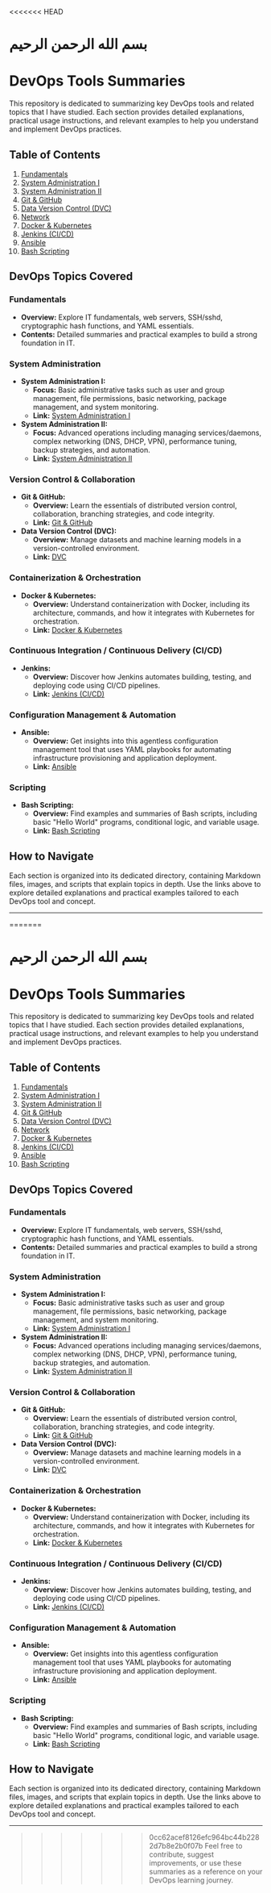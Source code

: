 <<<<<<< HEAD
# بسم الله الرحمن الرحيم

# DevOps Tools Summaries

This repository is dedicated to summarizing key DevOps tools and related topics that I have studied. Each section provides detailed explanations, practical usage instructions, and relevant examples to help you understand and implement DevOps practices.

## Table of Contents
1. [Fundamentals](./Fundamentals/IT_Fundamentals.md)
2. [System Administration I](./SystemAdmin/maharatech/System_Administration_I.md)
3. [System Administration II](./SystemAdmin/maharatech/System_Administration_II.md)
4. [Git & GitHub](./Version_Control/GitAndGitHub.md)
5. [Data Version Control (DVC)](./Version_Control/DVC.md)
6. [Network](./Network/Network.md)
7. [Docker & Kubernetes](./DockerandK8s/DockerAndK8s.md)
8. [Jenkins (CI/CD)](./CI_CD/Jenkins.md)
9. [Ansible](./SystemAdmin/Ansible/Ansible.md)
10. [Bash Scripting](./scripting/bash/Bash.md)

## DevOps Topics Covered

### Fundamentals
- **Overview:** Explore IT fundamentals, web servers, SSH/sshd, cryptographic hash functions, and YAML essentials.  
- **Contents:** Detailed summaries and practical examples to build a strong foundation in IT.

### System Administration
- **System Administration I:**  
  - **Focus:** Basic administrative tasks such as user and group management, file permissions, basic networking, package management, and system monitoring.
  - **Link:** [System Administration I](./SystemAdmin/maharatech/System_Administration_I.md)
- **System Administration II:**  
  - **Focus:** Advanced operations including managing services/daemons, complex networking (DNS, DHCP, VPN), performance tuning, backup strategies, and automation.
  - **Link:** [System Administration II](./SystemAdmin/maharatech/System_Administration_II.md)

### Version Control & Collaboration
- **Git & GitHub:**  
  - **Overview:** Learn the essentials of distributed version control, collaboration, branching strategies, and code integrity.
  - **Link:** [Git & GitHub](./Version_Control/GitAndGitHub.md)
- **Data Version Control (DVC):**  
  - **Overview:** Manage datasets and machine learning models in a version-controlled environment.
  - **Link:** [DVC](./Version_Control/DVC.md)

### Containerization & Orchestration
- **Docker & Kubernetes:**  
  - **Overview:** Understand containerization with Docker, including its architecture, commands, and how it integrates with Kubernetes for orchestration.
  - **Link:** [Docker & Kubernetes](./DockerandK8s/DockerAndK8s.md)

### Continuous Integration / Continuous Delivery (CI/CD)
- **Jenkins:**  
  - **Overview:** Discover how Jenkins automates building, testing, and deploying code using CI/CD pipelines.
  - **Link:** [Jenkins (CI/CD)](./CI_CD/Jenkins.md)

### Configuration Management & Automation
- **Ansible:**  
  - **Overview:** Get insights into this agentless configuration management tool that uses YAML playbooks for automating infrastructure provisioning and application deployment.
  - **Link:** [Ansible](./SystemAdmin/Ansible/Ansible.md)

### Scripting
- **Bash Scripting:**  
  - **Overview:** Find examples and summaries of Bash scripts, including basic "Hello World" programs, conditional logic, and variable usage.
  - **Link:** [Bash Scripting](./scripting/bash/Bash.md)

## How to Navigate

Each section is organized into its dedicated directory, containing Markdown files, images, and scripts that explain topics in depth. Use the links above to explore detailed explanations and practical examples tailored to each DevOps tool and concept.

---

=======
# بسم الله الرحمن الرحيم

# DevOps Tools Summaries

This repository is dedicated to summarizing key DevOps tools and related topics that I have studied. Each section provides detailed explanations, practical usage instructions, and relevant examples to help you understand and implement DevOps practices.

## Table of Contents
1. [Fundamentals](./Fundamentals/IT_Fundamentals.md)
2. [System Administration I](./SystemAdmin/maharatech/System_Administration_I.md)
3. [System Administration II](./SystemAdmin/maharatech/System_Administration_II.md)
4. [Git & GitHub](./Version_Control/GitAndGitHub.md)
5. [Data Version Control (DVC)](./Version_Control/DVC.md)
6. [Network](./Network/Network.md)
7. [Docker & Kubernetes](./DockerandK8s/DockerAndK8s.md)
8. [Jenkins (CI/CD)](./CI_CD/Jenkins.md)
9. [Ansible](./SystemAdmin/Ansible/Ansible.md)
10. [Bash Scripting](./scripting/bash/Bash.md)

## DevOps Topics Covered

### Fundamentals
- **Overview:** Explore IT fundamentals, web servers, SSH/sshd, cryptographic hash functions, and YAML essentials.  
- **Contents:** Detailed summaries and practical examples to build a strong foundation in IT.

### System Administration
- **System Administration I:**  
  - **Focus:** Basic administrative tasks such as user and group management, file permissions, basic networking, package management, and system monitoring.
  - **Link:** [System Administration I](./SystemAdmin/maharatech/System_Administration_I.md)
- **System Administration II:**  
  - **Focus:** Advanced operations including managing services/daemons, complex networking (DNS, DHCP, VPN), performance tuning, backup strategies, and automation.
  - **Link:** [System Administration II](./SystemAdmin/maharatech/System_Administration_II.md)

### Version Control & Collaboration
- **Git & GitHub:**  
  - **Overview:** Learn the essentials of distributed version control, collaboration, branching strategies, and code integrity.
  - **Link:** [Git & GitHub](./Version_Control/GitAndGitHub.md)
- **Data Version Control (DVC):**  
  - **Overview:** Manage datasets and machine learning models in a version-controlled environment.
  - **Link:** [DVC](./Version_Control/DVC.md)

### Containerization & Orchestration
- **Docker & Kubernetes:**  
  - **Overview:** Understand containerization with Docker, including its architecture, commands, and how it integrates with Kubernetes for orchestration.
  - **Link:** [Docker & Kubernetes](./DockerandK8s/DockerAndK8s.md)

### Continuous Integration / Continuous Delivery (CI/CD)
- **Jenkins:**  
  - **Overview:** Discover how Jenkins automates building, testing, and deploying code using CI/CD pipelines.
  - **Link:** [Jenkins (CI/CD)](./CI_CD/Jenkins.md)

### Configuration Management & Automation
- **Ansible:**  
  - **Overview:** Get insights into this agentless configuration management tool that uses YAML playbooks for automating infrastructure provisioning and application deployment.
  - **Link:** [Ansible](./SystemAdmin/Ansible/Ansible.md)

### Scripting
- **Bash Scripting:**  
  - **Overview:** Find examples and summaries of Bash scripts, including basic "Hello World" programs, conditional logic, and variable usage.
  - **Link:** [Bash Scripting](./scripting/bash/Bash.md)

## How to Navigate

Each section is organized into its dedicated directory, containing Markdown files, images, and scripts that explain topics in depth. Use the links above to explore detailed explanations and practical examples tailored to each DevOps tool and concept.

---

>>>>>>> 0cc62acef8126efc964bc44b2282d7b8e2b0f07b
Feel free to contribute, suggest improvements, or use these summaries as a reference on your DevOps learning journey.